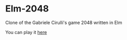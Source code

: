# Elm-2048

Clone of the Gabriele Cirulli's game 2048 written in Elm

You can play it [here](https://dacnapyx.github.io/Elm-2048/)
